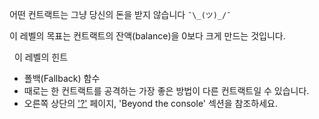 어떤 컨트랙트는 그냥 당신의 돈을 받지 않습니다 `¯\_(ツ)_/¯`

이 레벨의 목표는 컨트랙트의 잔액(balance)을 0보다 크게 만드는 것입니다.

&nbsp;
이 레벨의 힌트

- 폴백(Fallback) 함수
- 때로는 한 컨트랙트를 공격하는 가장 좋은 방법이 다른 컨트랙트일 수 있습니다.
- 오른쪽 상단의 ['?'](https://ethernaut.openzeppelin.com/help) 페이지, 'Beyond the console' 섹션을 참조하세요.
